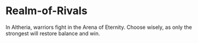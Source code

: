 # Realm-of-Rivals
 In Altheria, warriors fight in the Arena of Eternity. Choose wisely, as only the strongest will restore balance and win.
